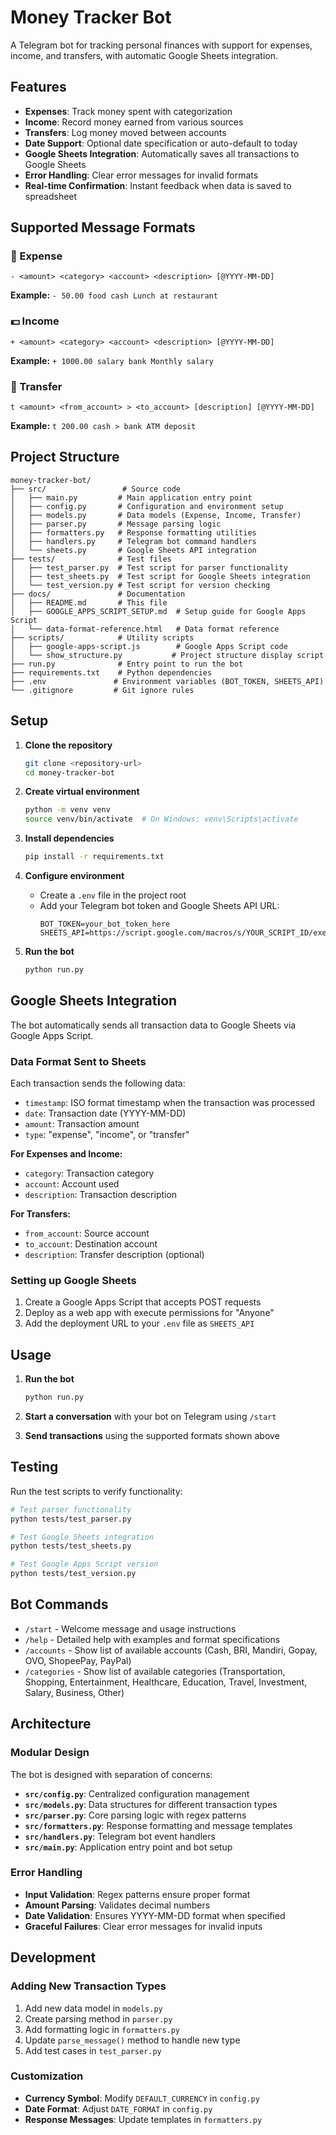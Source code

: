 # Money Tracker Bot

A Telegram bot for tracking personal finances with support for expenses, income, and transfers, with automatic Google Sheets integration.

## Features

- **Expenses**: Track money spent with categorization
- **Income**: Record money earned from various sources  
- **Transfers**: Log money moved between accounts
- **Date Support**: Optional date specification or auto-default to today
- **Google Sheets Integration**: Automatically saves all transactions to Google Sheets
- **Error Handling**: Clear error messages for invalid formats
- **Real-time Confirmation**: Instant feedback when data is saved to spreadsheet

## Supported Message Formats

### 💸 Expense
```
- <amount> <category> <account> <description> [@YYYY-MM-DD]
```
**Example:** `- 50.00 food cash Lunch at restaurant`

### 💵 Income  
```
+ <amount> <category> <account> <description> [@YYYY-MM-DD]
```
**Example:** `+ 1000.00 salary bank Monthly salary`

### 🔄 Transfer
```
t <amount> <from_account> > <to_account> [description] [@YYYY-MM-DD]
```
**Example:** `t 200.00 cash > bank ATM deposit`

## Project Structure

```
money-tracker-bot/
├── src/                 # Source code
│   ├── main.py         # Main application entry point
│   ├── config.py       # Configuration and environment setup
│   ├── models.py       # Data models (Expense, Income, Transfer)
│   ├── parser.py       # Message parsing logic
│   ├── formatters.py   # Response formatting utilities
│   ├── handlers.py     # Telegram bot command handlers
│   └── sheets.py       # Google Sheets API integration
├── tests/              # Test files
│   ├── test_parser.py  # Test script for parser functionality
│   ├── test_sheets.py  # Test script for Google Sheets integration
│   └── test_version.py # Test script for version checking
├── docs/               # Documentation
│   ├── README.md       # This file
│   ├── GOOGLE_APPS_SCRIPT_SETUP.md  # Setup guide for Google Apps Script
│   └── data-format-reference.html   # Data format reference
├── scripts/            # Utility scripts
│   ├── google-apps-script.js        # Google Apps Script code
│   └── show_structure.py           # Project structure display script
├── run.py              # Entry point to run the bot
├── requirements.txt    # Python dependencies
├── .env               # Environment variables (BOT_TOKEN, SHEETS_API)
└── .gitignore         # Git ignore rules
```

## Setup

1. **Clone the repository**
   ```bash
   git clone <repository-url>
   cd money-tracker-bot
   ```

2. **Create virtual environment**
   ```bash
   python -m venv venv
   source venv/bin/activate  # On Windows: venv\Scripts\activate
   ```

3. **Install dependencies**
   ```bash
   pip install -r requirements.txt
   ```

4. **Configure environment**
   - Create a `.env` file in the project root
   - Add your Telegram bot token and Google Sheets API URL:
     ```
     BOT_TOKEN=your_bot_token_here
     SHEETS_API=https://script.google.com/macros/s/YOUR_SCRIPT_ID/exec
     ```

5. **Run the bot**
   ```bash
   python run.py
   ```

## Google Sheets Integration

The bot automatically sends all transaction data to Google Sheets via Google Apps Script.

### Data Format Sent to Sheets

Each transaction sends the following data:
- `timestamp`: ISO format timestamp when the transaction was processed
- `date`: Transaction date (YYYY-MM-DD)
- `amount`: Transaction amount
- `type`: "expense", "income", or "transfer"

**For Expenses and Income:**
- `category`: Transaction category
- `account`: Account used
- `description`: Transaction description

**For Transfers:**
- `from_account`: Source account
- `to_account`: Destination account  
- `description`: Transfer description (optional)

### Setting up Google Sheets

1. Create a Google Apps Script that accepts POST requests
2. Deploy as a web app with execute permissions for "Anyone"
3. Add the deployment URL to your `.env` file as `SHEETS_API`

## Usage

1. **Run the bot**
   ```bash
   python run.py
   ```

2. **Start a conversation** with your bot on Telegram using `/start`

3. **Send transactions** using the supported formats shown above

## Testing

Run the test scripts to verify functionality:
```bash
# Test parser functionality
python tests/test_parser.py

# Test Google Sheets integration
python tests/test_sheets.py

# Test Google Apps Script version
python tests/test_version.py
```

## Bot Commands

- `/start` - Welcome message and usage instructions
- `/help` - Detailed help with examples and format specifications
- `/accounts` - Show list of available accounts (Cash, BRI, Mandiri, Gopay, OVO, ShopeePay, PayPal)
- `/categories` - Show list of available categories (Transportation, Shopping, Entertainment, Healthcare, Education, Travel, Investment, Salary, Business, Other)

## Architecture

### Modular Design

The bot is designed with separation of concerns:

- **`src/config.py`**: Centralized configuration management
- **`src/models.py`**: Data structures for different transaction types
- **`src/parser.py`**: Core parsing logic with regex patterns
- **`src/formatters.py`**: Response formatting and message templates
- **`src/handlers.py`**: Telegram bot event handlers
- **`src/main.py`**: Application entry point and bot setup

### Error Handling

- **Input Validation**: Regex patterns ensure proper format
- **Amount Parsing**: Validates decimal numbers
- **Date Validation**: Ensures YYYY-MM-DD format when specified
- **Graceful Failures**: Clear error messages for invalid inputs

## Development

### Adding New Transaction Types

1. Add new data model in `models.py`
2. Create parsing method in `parser.py`
3. Add formatting logic in `formatters.py`
4. Update `parse_message()` method to handle new type
5. Add test cases in `test_parser.py`

### Customization

- **Currency Symbol**: Modify `DEFAULT_CURRENCY` in `config.py`
- **Date Format**: Adjust `DATE_FORMAT` in `config.py`
- **Response Messages**: Update templates in `formatters.py`
